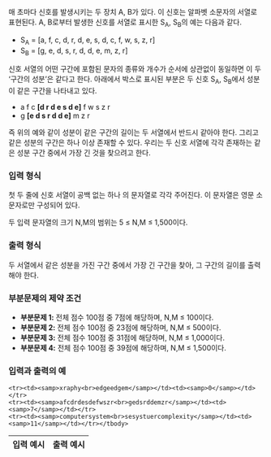 매 초마다 신호를 발생시키는 두 장치 A, B가 있다. 이 신호는 알파벳 소문자의 서열로 표현된다. A, B로부터 발생한 신호를 서열로 표시한 S<sub>A</sub>, S<sub>B</sub>의 예는 다음과 같다.

 * S<sub>A</sub> = [a, f, c, d, r, d, e, s, d, c, f, w, s, z, r]
 * S<sub>B</sub> = [g, e, d, s, r, d, d, e, m, z, r]

신호 서열의 어떤 구간에 포함된 문자의 종류와 개수가 순서에 상관없이 동일하면 이 두 ‘구간의 성분’은 같다고 한다. 아래에서 박스로 표시된 부분은 두 신호 S<sub>A</sub>, S<sub>B</sub>에서 성분이 같은 구간을 나타내고 있다.

 * a f c **[d r d e s d e]** f w s z r
 * g **[e d s r d d e]** m z r

즉 위의 예와 같이 성분이 같은 구간의 길이는 두 서열에서 반드시 같아야 한다. 그리고 같은 성분의 구간은 하나 이상 존재할 수 있다. 우리는 두 신호 서열에 각각 존재하는 같은 성분 구간 중에서 가장 긴 것을 찾으려고 한다.

### 입력 형식
첫 두 줄에 신호 서열이 공백 없는 하나 의 문자열로 각각 주어진다. 이 문자열은 영문 소문자로만 구성되어 있다.

두 입력 문자열의 크기 N,M의 범위는 5 ≤ N,M ≤ 1,500이다.

### 출력 형식
두 서열에서 같은 성분을 가진 구간 중에서 가장 긴 구간을 찾아, 그 구간의 길이를 출력해야 한다.

### 부분문제의 제약 조건
 * **부분문제 1:** 전체 점수 100점 중 7점에 해당하며, N,M ≤ 100이다.
 * **부분문제 2:** 전체 점수 100점 중 23점에 해당하며, N,M ≤ 500이다.
 * **부분문제 3:** 전체 점수 100점 중 31점에 해당하며, N,M ≤ 1,000이다.
 * **부분문제 4:** 전체 점수 100점 중 39점에 해당하며, N,M ≤ 1,500이다.
 
### 입력과 출력의 예

<table class="table table-condensed table-bordered " id="examples_table">
	<thead>
		<tr>
			<th class="col-lg-6 col-md-6 col-sm-6">입력 예시</th>
			<th class="col-lg-6 col-md-6 col-sm-6">출력 예시</th>
		</tr>
	</thead>
	<tbody>
	
	<tr><td><samp>xraphy<br>edgeedgem</samp></td><td><samp>0</samp></td></tr>
	<tr><td><samp>afcdrdesdefwszr<br>gedsrddemzr</samp></td><td><samp>7</samp></td></tr>
	<tr><td><samp>computersystem<br>sesystuercomplexity</samp></td><td><samp>11</samp></td></tr></tbody>
</table>
